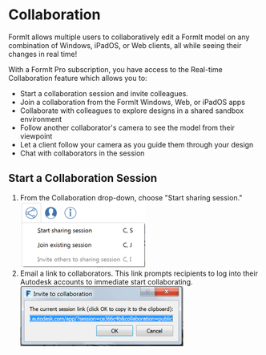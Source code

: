 # Collaboration

FormIt allows multiple users to collaboratively edit a FormIt model on any combination of Windows, iPadOS, or Web clients, all while seeing their changes in real time!

With a FormIt Pro subscription, you have access to the Real-time Collaboration feature which allows you to:

* Start a collaboration session and invite colleagues.
* Join a collaboration from the FormIt Windows, Web, or iPadOS apps
* Collaborate with colleagues to explore designs in a shared sandbox environment
* Follow another collaborator's camera to see the model from their viewpoint
* Let a client follow your camera as you guide them through your design
* Chat with collaborators in the session

## Start a Collaboration Session

1. From the Collaboration drop-down, choose "Start sharing session." ![](../.gitbook/assets/6c166d38-6851-4d62-b2dc-8f83efd958f8.png)
2. Email a link to collaborators. This link prompts recipients to log into their Autodesk accounts to immediate start collaborating.  ![](../.gitbook/assets/0b10d035-0145-4762-aaeb-3d4d628cc4a7.png)



